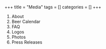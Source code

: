 +++
title = "Media"
tags = []
categories = []
+++
<ol>
 <li>About</li>
 <li>Beer Calendar</li>
 <li>FAQ</li>
 <li>Logos</li>
 <li>Photos</li>
 <li>Press Releases</li>
</ol>
